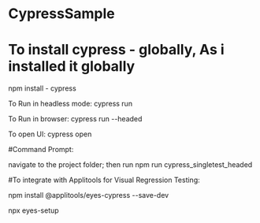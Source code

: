 # CypressSample

# To install cypress - globally, As i installed it globally

npm install - cypress

To Run in headless mode:
cypress run

To Run in browser:
cypress run --headed

To open UI:
cypress open

#Command Prompt:

navigate to the project folder; then run npm run cypress_singletest_headed

#To integrate with Applitools for Visual Regression Testing:

npm install @applitools/eyes-cypress --save-dev

npx eyes-setup
